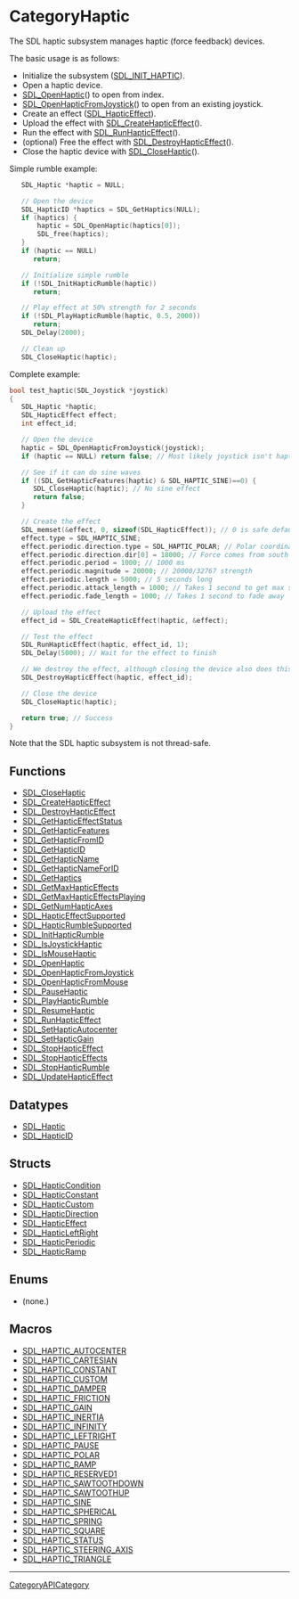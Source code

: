 # CategoryHaptic

The SDL haptic subsystem manages haptic (force feedback) devices.

The basic usage is as follows:

- Initialize the subsystem ([SDL_INIT_HAPTIC](SDL_INIT_HAPTIC)).
- Open a haptic device.
- [SDL_OpenHaptic](SDL_OpenHaptic)() to open from index.
- [SDL_OpenHapticFromJoystick](SDL_OpenHapticFromJoystick)() to open from
  an existing joystick.
- Create an effect ([SDL_HapticEffect](SDL_HapticEffect)).
- Upload the effect with
  [SDL_CreateHapticEffect](SDL_CreateHapticEffect)().
- Run the effect with [SDL_RunHapticEffect](SDL_RunHapticEffect)().
- (optional) Free the effect with
  [SDL_DestroyHapticEffect](SDL_DestroyHapticEffect)().
- Close the haptic device with [SDL_CloseHaptic](SDL_CloseHaptic)().

Simple rumble example:

```c
   SDL_Haptic *haptic = NULL;

   // Open the device
   SDL_HapticID *haptics = SDL_GetHaptics(NULL);
   if (haptics) {
       haptic = SDL_OpenHaptic(haptics[0]);
       SDL_free(haptics);
   }
   if (haptic == NULL)
      return;

   // Initialize simple rumble
   if (!SDL_InitHapticRumble(haptic))
      return;

   // Play effect at 50% strength for 2 seconds
   if (!SDL_PlayHapticRumble(haptic, 0.5, 2000))
      return;
   SDL_Delay(2000);

   // Clean up
   SDL_CloseHaptic(haptic);
```

Complete example:

```c
bool test_haptic(SDL_Joystick *joystick)
{
   SDL_Haptic *haptic;
   SDL_HapticEffect effect;
   int effect_id;

   // Open the device
   haptic = SDL_OpenHapticFromJoystick(joystick);
   if (haptic == NULL) return false; // Most likely joystick isn't haptic

   // See if it can do sine waves
   if ((SDL_GetHapticFeatures(haptic) & SDL_HAPTIC_SINE)==0) {
      SDL_CloseHaptic(haptic); // No sine effect
      return false;
   }

   // Create the effect
   SDL_memset(&effect, 0, sizeof(SDL_HapticEffect)); // 0 is safe default
   effect.type = SDL_HAPTIC_SINE;
   effect.periodic.direction.type = SDL_HAPTIC_POLAR; // Polar coordinates
   effect.periodic.direction.dir[0] = 18000; // Force comes from south
   effect.periodic.period = 1000; // 1000 ms
   effect.periodic.magnitude = 20000; // 20000/32767 strength
   effect.periodic.length = 5000; // 5 seconds long
   effect.periodic.attack_length = 1000; // Takes 1 second to get max strength
   effect.periodic.fade_length = 1000; // Takes 1 second to fade away

   // Upload the effect
   effect_id = SDL_CreateHapticEffect(haptic, &effect);

   // Test the effect
   SDL_RunHapticEffect(haptic, effect_id, 1);
   SDL_Delay(5000); // Wait for the effect to finish

   // We destroy the effect, although closing the device also does this
   SDL_DestroyHapticEffect(haptic, effect_id);

   // Close the device
   SDL_CloseHaptic(haptic);

   return true; // Success
}
```

Note that the SDL haptic subsystem is not thread-safe.

<!-- END CATEGORY DOCUMENTATION -->

## Functions

<!-- DO NOT HAND-EDIT CATEGORY LISTS, THEY ARE AUTOGENERATED AND WILL BE OVERWRITTEN, BASED ON TAGS IN INDIVIDUAL PAGE FOOTERS. EDIT THOSE INSTEAD. -->
<!-- BEGIN CATEGORY LIST: CategoryHaptic, CategoryAPIFunction -->
- [SDL_CloseHaptic](SDL_CloseHaptic)
- [SDL_CreateHapticEffect](SDL_CreateHapticEffect)
- [SDL_DestroyHapticEffect](SDL_DestroyHapticEffect)
- [SDL_GetHapticEffectStatus](SDL_GetHapticEffectStatus)
- [SDL_GetHapticFeatures](SDL_GetHapticFeatures)
- [SDL_GetHapticFromID](SDL_GetHapticFromID)
- [SDL_GetHapticID](SDL_GetHapticID)
- [SDL_GetHapticName](SDL_GetHapticName)
- [SDL_GetHapticNameForID](SDL_GetHapticNameForID)
- [SDL_GetHaptics](SDL_GetHaptics)
- [SDL_GetMaxHapticEffects](SDL_GetMaxHapticEffects)
- [SDL_GetMaxHapticEffectsPlaying](SDL_GetMaxHapticEffectsPlaying)
- [SDL_GetNumHapticAxes](SDL_GetNumHapticAxes)
- [SDL_HapticEffectSupported](SDL_HapticEffectSupported)
- [SDL_HapticRumbleSupported](SDL_HapticRumbleSupported)
- [SDL_InitHapticRumble](SDL_InitHapticRumble)
- [SDL_IsJoystickHaptic](SDL_IsJoystickHaptic)
- [SDL_IsMouseHaptic](SDL_IsMouseHaptic)
- [SDL_OpenHaptic](SDL_OpenHaptic)
- [SDL_OpenHapticFromJoystick](SDL_OpenHapticFromJoystick)
- [SDL_OpenHapticFromMouse](SDL_OpenHapticFromMouse)
- [SDL_PauseHaptic](SDL_PauseHaptic)
- [SDL_PlayHapticRumble](SDL_PlayHapticRumble)
- [SDL_ResumeHaptic](SDL_ResumeHaptic)
- [SDL_RunHapticEffect](SDL_RunHapticEffect)
- [SDL_SetHapticAutocenter](SDL_SetHapticAutocenter)
- [SDL_SetHapticGain](SDL_SetHapticGain)
- [SDL_StopHapticEffect](SDL_StopHapticEffect)
- [SDL_StopHapticEffects](SDL_StopHapticEffects)
- [SDL_StopHapticRumble](SDL_StopHapticRumble)
- [SDL_UpdateHapticEffect](SDL_UpdateHapticEffect)
<!-- END CATEGORY LIST -->

## Datatypes

<!-- DO NOT HAND-EDIT CATEGORY LISTS, THEY ARE AUTOGENERATED AND WILL BE OVERWRITTEN, BASED ON TAGS IN INDIVIDUAL PAGE FOOTERS. EDIT THOSE INSTEAD. -->
<!-- BEGIN CATEGORY LIST: CategoryHaptic, CategoryAPIDatatype -->
- [SDL_Haptic](SDL_Haptic)
- [SDL_HapticID](SDL_HapticID)
<!-- END CATEGORY LIST -->

## Structs

<!-- DO NOT HAND-EDIT CATEGORY LISTS, THEY ARE AUTOGENERATED AND WILL BE OVERWRITTEN, BASED ON TAGS IN INDIVIDUAL PAGE FOOTERS. EDIT THOSE INSTEAD. -->
<!-- BEGIN CATEGORY LIST: CategoryHaptic, CategoryAPIStruct -->
- [SDL_HapticCondition](SDL_HapticCondition)
- [SDL_HapticConstant](SDL_HapticConstant)
- [SDL_HapticCustom](SDL_HapticCustom)
- [SDL_HapticDirection](SDL_HapticDirection)
- [SDL_HapticEffect](SDL_HapticEffect)
- [SDL_HapticLeftRight](SDL_HapticLeftRight)
- [SDL_HapticPeriodic](SDL_HapticPeriodic)
- [SDL_HapticRamp](SDL_HapticRamp)
<!-- END CATEGORY LIST -->

## Enums

<!-- DO NOT HAND-EDIT CATEGORY LISTS, THEY ARE AUTOGENERATED AND WILL BE OVERWRITTEN, BASED ON TAGS IN INDIVIDUAL PAGE FOOTERS. EDIT THOSE INSTEAD. -->
<!-- BEGIN CATEGORY LIST: CategoryHaptic, CategoryAPIEnum -->
- (none.)
<!-- END CATEGORY LIST -->

## Macros

<!-- DO NOT HAND-EDIT CATEGORY LISTS, THEY ARE AUTOGENERATED AND WILL BE OVERWRITTEN, BASED ON TAGS IN INDIVIDUAL PAGE FOOTERS. EDIT THOSE INSTEAD. -->
<!-- BEGIN CATEGORY LIST: CategoryHaptic, CategoryAPIMacro -->
- [SDL_HAPTIC_AUTOCENTER](SDL_HAPTIC_AUTOCENTER)
- [SDL_HAPTIC_CARTESIAN](SDL_HAPTIC_CARTESIAN)
- [SDL_HAPTIC_CONSTANT](SDL_HAPTIC_CONSTANT)
- [SDL_HAPTIC_CUSTOM](SDL_HAPTIC_CUSTOM)
- [SDL_HAPTIC_DAMPER](SDL_HAPTIC_DAMPER)
- [SDL_HAPTIC_FRICTION](SDL_HAPTIC_FRICTION)
- [SDL_HAPTIC_GAIN](SDL_HAPTIC_GAIN)
- [SDL_HAPTIC_INERTIA](SDL_HAPTIC_INERTIA)
- [SDL_HAPTIC_INFINITY](SDL_HAPTIC_INFINITY)
- [SDL_HAPTIC_LEFTRIGHT](SDL_HAPTIC_LEFTRIGHT)
- [SDL_HAPTIC_PAUSE](SDL_HAPTIC_PAUSE)
- [SDL_HAPTIC_POLAR](SDL_HAPTIC_POLAR)
- [SDL_HAPTIC_RAMP](SDL_HAPTIC_RAMP)
- [SDL_HAPTIC_RESERVED1](SDL_HAPTIC_RESERVED1)
- [SDL_HAPTIC_SAWTOOTHDOWN](SDL_HAPTIC_SAWTOOTHDOWN)
- [SDL_HAPTIC_SAWTOOTHUP](SDL_HAPTIC_SAWTOOTHUP)
- [SDL_HAPTIC_SINE](SDL_HAPTIC_SINE)
- [SDL_HAPTIC_SPHERICAL](SDL_HAPTIC_SPHERICAL)
- [SDL_HAPTIC_SPRING](SDL_HAPTIC_SPRING)
- [SDL_HAPTIC_SQUARE](SDL_HAPTIC_SQUARE)
- [SDL_HAPTIC_STATUS](SDL_HAPTIC_STATUS)
- [SDL_HAPTIC_STEERING_AXIS](SDL_HAPTIC_STEERING_AXIS)
- [SDL_HAPTIC_TRIANGLE](SDL_HAPTIC_TRIANGLE)
<!-- END CATEGORY LIST -->


----
[CategoryAPICategory](CategoryAPICategory)


